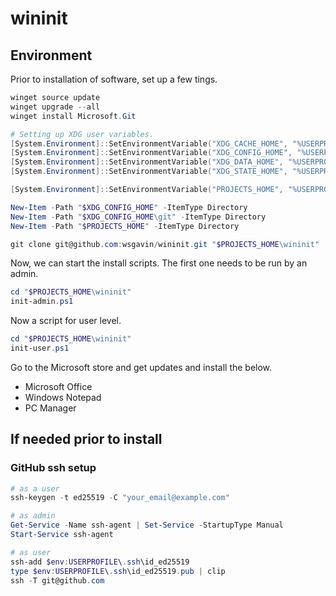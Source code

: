 # wininit

## Environment

Prior to installation of software, set up a few tings.

```powershell
winget source update
winget upgrade --all
winget install Microsoft.Git

# Setting up XDG user variables.
[System.Environment]::SetEnvironmentVariable("XDG_CACHE_HOME", "%USERPROFILE%\.cache", "User")
[System.Environment]::SetEnvironmentVariable("XDG_CONFIG_HOME", "%USERPROFILE%\.config", "User")
[System.Environment]::SetEnvironmentVariable("XDG_DATA_HOME", "%USERPROFILE%\.local\share", "User")
[System.Environment]::SetEnvironmentVariable("XDG_STATE_HOME", "%USERPROFILE%\.local\state", "User")

[System.Environment]::SetEnvironmentVariable("PROJECTS_HOME", "%USERPROFILE%\.projects", "User")

New-Item -Path "$XDG_CONFIG_HOME" -ItemType Directory
New-Item -Path "$XDG_CONFIG_HOME\git" -ItemType Directory
New-Item -Path "$PROJECTS_HOME" -ItemType Directory

git clone git@github.com:wsgavin/wininit.git "$PROJECTS_HOME\wininit"
```

Now, we can start the install scripts. The first one needs to be run by an admin.

```powershell
cd "$PROJECTS_HOME\wininit"
init-admin.ps1
```

Now a script for user level.

```powershell
cd "$PROJECTS_HOME\wininit"
init-user.ps1
```

Go to the Microsoft store and get updates and install the below.

- Microsoft Office
- Windows Notepad
- PC Manager

## If needed prior to install

### GitHub ssh setup

```powershell
# as a user
ssh-keygen -t ed25519 -C "your_email@example.com"

# as admin
Get-Service -Name ssh-agent | Set-Service -StartupType Manual
Start-Service ssh-agent

# as user
ssh-add $env:USERPROFILE\.ssh\id_ed25519
type $env:USERPROFILE\.ssh\id_ed25519.pub | clip
ssh -T git@github.com
```
